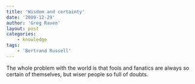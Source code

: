 ```yaml
---
title: 'Wisdom and certainty'
date: '2009-12-29'
author: 'Greg Raven'
layout: post
categories:
    - knowledge
tags:
    - 'Bertrand Russell'
---
```


The whole problem with the world is that fools and fanatics are always so certain of themselves, but wiser people so full of doubts.
